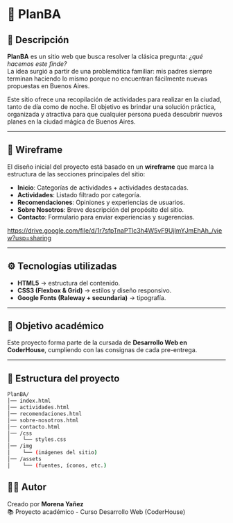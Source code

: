 # 📌 PlanBA

## 🌟 Descripción
**PlanBA** es un sitio web que busca resolver la clásica pregunta: *¿qué hacemos este finde?*  
La idea surgió a partir de una problemática familiar: mis padres siempre terminan haciendo lo mismo porque no encuentran fácilmente nuevas propuestas en Buenos Aires.  

Este sitio ofrece una recopilación de actividades para realizar en la ciudad, tanto de día como de noche. El objetivo es brindar una solución práctica, organizada y atractiva para que cualquier persona pueda descubrir nuevos planes en la ciudad mágica de Buenos Aires.  

---

## 🎨 Wireframe
El diseño inicial del proyecto está basado en un **wireframe** que marca la estructura de las secciones principales del sitio:  
- **Inicio**: Categorías de actividades + actividades destacadas.  
- **Actividades**: Listado filtrado por categoría.  
- **Recomendaciones**: Opiniones y experiencias de usuarios.  
- **Sobre Nosotros**: Breve descripción del propósito del sitio.  
- **Contacto**: Formulario para enviar experiencias y sugerencias.  

https://drive.google.com/file/d/1r7sfpTnaPTlc3h4W5vF9UjImYJmEhAh_/view?usp=sharing 

---

## ⚙️ Tecnologías utilizadas
- **HTML5** → estructura del contenido.  
- **CSS3 (Flexbox & Grid)** → estilos y diseño responsivo.  
- **Google Fonts (Raleway + secundaria)** → tipografía.   

---

## 🚀 Objetivo académico
Este proyecto forma parte de la cursada de **Desarrollo Web en CoderHouse**, cumpliendo con las consignas de cada pre-entrega.   

---

## 📂 Estructura del proyecto
```bash
PlanBA/
│── index.html
│── actividades.html
│── recomendaciones.html
│── sobre-nosotros.html
│── contacto.html
│── /css
│    └── styles.css
│── /img
│    └── (imágenes del sitio)
│── /assets
│    └── (fuentes, íconos, etc.)
```
## 👩‍💻 Autor
Creado por **Morena Yañez**  
📚 Proyecto académico - Curso Desarrollo Web (CoderHouse)
